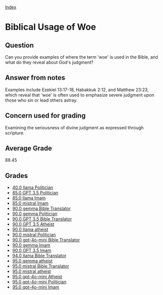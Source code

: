 
[Index](../index.md)
# Biblical Usage of Woe
## Question
Can you provide examples of where the term 'woe' is used in the Bible, and what do they reveal about God's judgment?

## Answer from notes
Examples include Ezekiel 13:17-18, Habakkuk 2:12, and Matthew 23:23, which reveal that 'woe' is often used to emphasize severe judgment upon those who sin or lead others astray.

## Concern used for grading
Examining the seriousness of divine judgment as expressed through scripture.

## Average Grade
88.45

## Grades
 * [40.0 llama Politician](../answers/llama_Politician/Biblical_Usage_of_Woe.md)
 * [85.0 GPT 3.5 Politician](../answers/GPT_3.5_Politician/Biblical_Usage_of_Woe.md)
 * [85.0 llama Imam](../answers/llama_Imam/Biblical_Usage_of_Woe.md)
 * [85.0 mistral Imam](../answers/mistral_Imam/Biblical_Usage_of_Woe.md)
 * [90.0 gemma Bible Translator](../answers/gemma_Bible_Translator/Biblical_Usage_of_Woe.md)
 * [90.0 gemma Politician](../answers/gemma_Politician/Biblical_Usage_of_Woe.md)
 * [90.0 GPT 3.5 Bible Translator](../answers/GPT_3.5_Bible_Translator/Biblical_Usage_of_Woe.md)
 * [90.0 GPT 3.5 Atheist](../answers/GPT_3.5_Atheist/Biblical_Usage_of_Woe.md)
 * [90.0 llama atheist](../answers/llama_atheist/Biblical_Usage_of_Woe.md)
 * [90.0 mistral Politician](../answers/mistral_Politician/Biblical_Usage_of_Woe.md)
 * [90.0 gpt-4o-mini Bible Translator](../answers/gpt-4o-mini_Bible_Translator/Biblical_Usage_of_Woe.md)
 * [90.0 gemma Imam](../answers/gemma_Imam/Biblical_Usage_of_Woe.md)
 * [90.0 GPT 3.5 Imam](../answers/GPT_3.5_Imam/Biblical_Usage_of_Woe.md)
 * [94.0 llama Bible Translator](../answers/llama_Bible_Translator/Biblical_Usage_of_Woe.md)
 * [95.0 gemma atheist](../answers/gemma_atheist/Biblical_Usage_of_Woe.md)
 * [95.0 mistral Bible Translator](../answers/mistral_Bible_Translator/Biblical_Usage_of_Woe.md)
 * [95.0 mistral atheist](../answers/mistral_atheist/Biblical_Usage_of_Woe.md)
 * [95.0 gpt-4o-mini Atheist](../answers/gpt-4o-mini_Atheist/Biblical_Usage_of_Woe.md)
 * [95.0 gpt-4o-mini Politician](../answers/gpt-4o-mini_Politician/Biblical_Usage_of_Woe.md)
 * [95.0 gpt-4o-mini Imam](../answers/gpt-4o-mini_Imam/Biblical_Usage_of_Woe.md)
